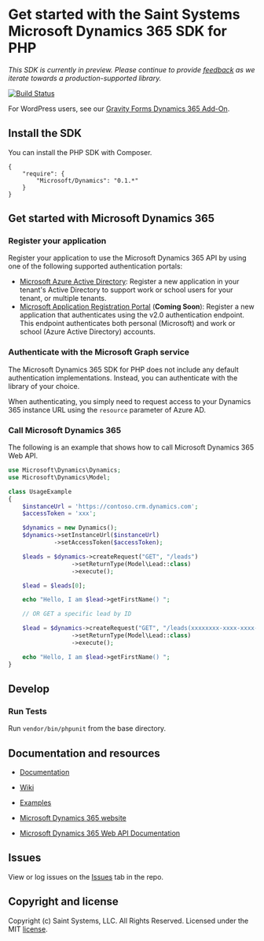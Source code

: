 # Get started with the Saint Systems Microsoft Dynamics 365 SDK for PHP

*This SDK is currently in preview. Please continue to provide [feedback](https://github.com/saintsystems/dynamics-sdk-php/issues/new) as we iterate towards a production-supported library.*

[![Build Status](https://travis-ci.org/saintsystems/dynamics-sdk-php.svg?branch=master)](https://travis-ci.org/saintsystems/dynamics-sdk-php)

For WordPress users, see our [Gravity Forms Dynamics 365 Add-On](https://www.saintsystems.com/products/gravity-forms-dynamics-crm-add-on/).

## Install the SDK
You can install the PHP SDK with Composer.
```
{
    "require": {
        "Microsoft/Dynamics": "0.1.*"
    }
}
```
## Get started with Microsoft Dynamics 365

### Register your application

Register your application to use the Microsoft Dynamics 365 API by using one of the following
supported authentication portals:

* [Microsoft Azure Active Directory](https://manage.windowsazure.com): Register
  a new application in your tenant's Active Directory to support work or school
  users for your tenant, or multiple tenants.
* [Microsoft Application Registration Portal](https://apps.dev.microsoft.com) (**Coming Soon**):
  Register a new application that authenticates using the v2.0 authentication endpoint. This endpoint authenticates both personal (Microsoft) and work or school (Azure Active Directory) accounts.

### Authenticate with the Microsoft Graph service

The Microsoft Dynamics 365 SDK for PHP does not include any default authentication implementations.
Instead, you can authenticate with the library of your choice.

When authenticating, you simply need to request access to your Dynamics 365 instance URL using the `resource` parameter of Azure AD.

### Call Microsoft Dynamics 365

The following is an example that shows how to call Microsoft Dynamics 365 Web API.

```php
use Microsoft\Dynamics\Dynamics;
use Microsoft\Dynamics\Model;

class UsageExample
{
    $instanceUrl = 'https://contoso.crm.dynamics.com';
    $accessToken = 'xxx';

    $dynamics = new Dynamics();
    $dynamics->setInstanceUrl($instanceUrl)
             ->setAccessToken($accessToken);

    $leads = $dynamics->createRequest("GET", "/leads")
                  ->setReturnType(Model\Lead::class)
                  ->execute();

    $lead = $leads[0];

    echo "Hello, I am $lead->getFirstName() ";

    // OR GET a specific lead by ID

    $lead = $dynamics->createRequest("GET", "/leads(xxxxxxxx-xxxx-xxxx-xxxx-xxxxxxxxxxxx)")
                  ->setReturnType(Model\Lead::class)
                  ->execute();

    echo "Hello, I am $lead->getFirstName() ";
}
```

## Develop

### Run Tests

Run ```vendor/bin/phpunit``` from the base directory.


## Documentation and resources

* [Documentation](https://github.com/saintsystems/dynamics-sdk-php/blob/master/docs/index.html)

* [Wiki](https://github.com/saintsystems/dynamics-sdk-php/wiki)

* [Examples](https://github.com/saintsystems/dynamics-sdk-php/wiki/Example-calls)

* [Microsoft Dynamics 365 website](https://www.microsoft.com/en-us/dynamics365)

* [Microsoft Dynamics 365 Web API Documentation](https://msdn.microsoft.com/library/mt593051.aspx#documentation)

## Issues

View or log issues on the [Issues](https://github.com/saintsystems/dynamics-sdk-php/issues) tab in the repo.

## Copyright and license

Copyright (c) Saint Systems, LLC. All Rights Reserved. Licensed under the MIT [license](LICENSE).
